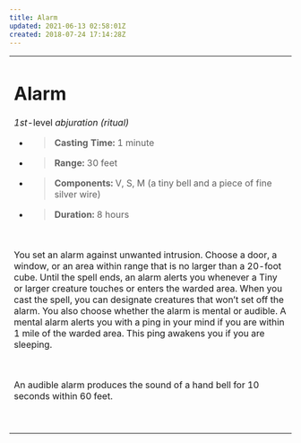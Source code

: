 ```yaml
---
title: Alarm
updated: 2021-06-13 02:58:01Z
created: 2018-07-24 17:14:28Z
---
```


<table><tbody><tr class="odd"><td><h1 id="alarm"><strong>Alarm</strong></h1><p><em>1st-</em>level <em>abjuration (ritual)</em></p><ul><li><blockquote><p><strong>Casting Time:</strong> 1 minute</p></blockquote></li><li><blockquote><p><strong>Range:</strong> 30 feet</p></blockquote></li><li><blockquote><p><strong>Components:</strong> V, S, M (a tiny bell and a piece of fine silver wire)</p></blockquote></li><li><blockquote><p><strong>Duration:</strong> 8 hours</p></blockquote></li></ul><p> </p><p>You set an alarm against unwanted intrusion. Choose a door, a window, or an area within range that is no larger than a 20-foot cube. Until the spell ends, an alarm alerts you whenever a Tiny or larger creature touches or enters the warded area. When you cast the spell, you can designate creatures that won’t set off the alarm. You also choose whether the alarm is mental or audible. A mental alarm alerts you with a ping in your mind if you are within 1 mile of the warded area. This ping awakens you if you are sleeping.</p><p> </p><p>An audible alarm produces the sound of a hand bell for 10 seconds within 60 feet.</p><p> </p></td></tr></tbody></table>